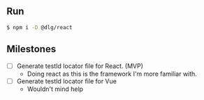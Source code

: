 ## Run

```sh
$ npm i -D @dlg/react
```

## Milestones

- [ ] Generate testId locator file for React. (MVP)
  - Doing react as this is the framework I'm more familiar with.
- [ ] Generate testId locator file for Vue 
  - Wouldn't mind help
